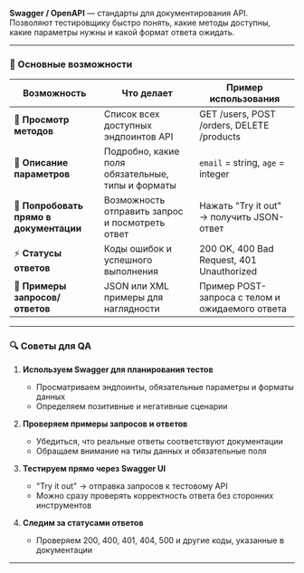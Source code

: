 
**Swagger / OpenAPI** — стандарты для документирования API.  
Позволяют тестировщику быстро понять, какие методы доступны, какие параметры нужны и какой формат ответа ожидать.  

---

### 🔹 Основные возможности

| Возможность | Что делает | Пример использования |
|-------------|------------|--------------------|
| 📑 **Просмотр методов** | Список всех доступных эндпоинтов API | GET /users, POST /orders, DELETE /products |
| 📝 **Описание параметров** | Подробно, какие поля обязательные, типы и форматы | `email` = string, `age` = integer |
| 🔄 **Попробовать прямо в документации** | Возможность отправить запрос и посмотреть ответ | Нажать "Try it out" → получить JSON-ответ |
| ⚡ **Статусы ответов** | Коды ошибок и успешного выполнения | 200 OK, 400 Bad Request, 401 Unauthorized |
| 🔧 **Примеры запросов/ответов** | JSON или XML примеры для наглядности | Пример POST-запроса с телом и ожидаемого ответа |

---

### 🔍 Советы для QA

1. **Используем Swagger для планирования тестов**  
   - Просматриваем эндпоинты, обязательные параметры и форматы данных  
   - Определяем позитивные и негативные сценарии  

2. **Проверяем примеры запросов и ответов**  
   - Убедиться, что реальные ответы соответствуют документации  
   - Обращаем внимание на типы данных и обязательные поля  

3. **Тестируем прямо через Swagger UI**  
   - "Try it out" → отправка запросов к тестовому API  
   - Можно сразу проверять корректность ответа без сторонних инструментов  

4. **Следим за статусами ответов**  
   - Проверяем 200, 400, 401, 404, 500 и другие коды, указанные в документации  

---
